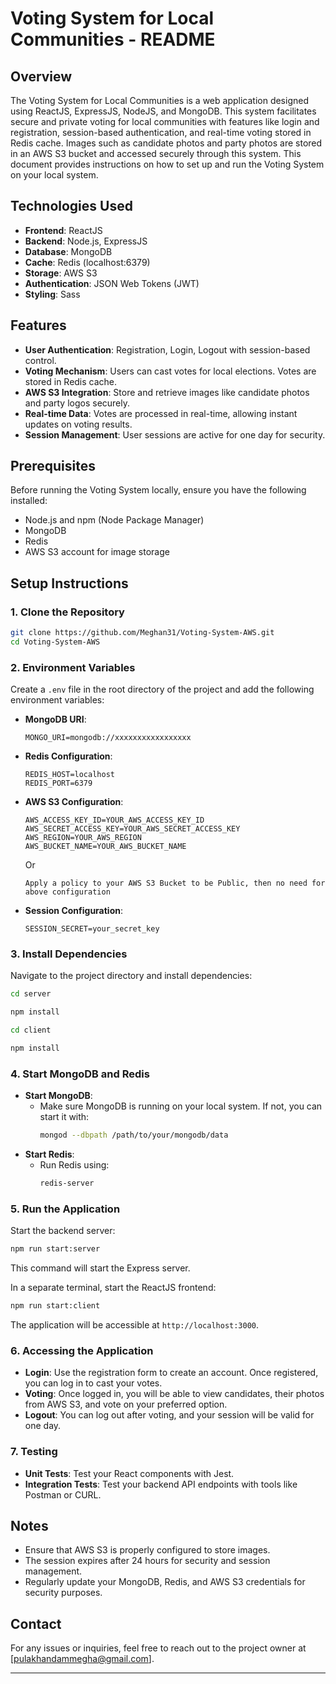 # Voting System for Local Communities - README

## Overview

The Voting System for Local Communities is a web application designed using ReactJS, ExpressJS, NodeJS, and MongoDB. This system facilitates secure and private voting for local communities with features like login and registration, session-based authentication, and real-time voting stored in Redis cache. Images such as candidate photos and party photos are stored in an AWS S3 bucket and accessed securely through this system. This document provides instructions on how to set up and run the Voting System on your local system.

## Technologies Used

- **Frontend**: ReactJS
- **Backend**: Node.js, ExpressJS
- **Database**: MongoDB
- **Cache**: Redis (localhost:6379)
- **Storage**: AWS S3
- **Authentication**: JSON Web Tokens (JWT)
- **Styling**: Sass

## Features

- **User Authentication**: Registration, Login, Logout with session-based control.
- **Voting Mechanism**: Users can cast votes for local elections. Votes are stored in Redis cache.
- **AWS S3 Integration**: Store and retrieve images like candidate photos and party logos securely.
- **Real-time Data**: Votes are processed in real-time, allowing instant updates on voting results.
- **Session Management**: User sessions are active for one day for security.

## Prerequisites

Before running the Voting System locally, ensure you have the following installed:

- Node.js and npm (Node Package Manager)
- MongoDB
- Redis
- AWS S3 account for image storage

## Setup Instructions

### 1. Clone the Repository

```bash
git clone https://github.com/Meghan31/Voting-System-AWS.git
cd Voting-System-AWS
```

### 2. Environment Variables

Create a `.env` file in the root directory of the project and add the following environment variables:

- **MongoDB URI**:

  ```plaintext
  MONGO_URI=mongodb://xxxxxxxxxxxxxxxxx
  ```

- **Redis Configuration**:

  ```plaintext
  REDIS_HOST=localhost
  REDIS_PORT=6379
  ```

- **AWS S3 Configuration**:

  ```plaintext
  AWS_ACCESS_KEY_ID=YOUR_AWS_ACCESS_KEY_ID
  AWS_SECRET_ACCESS_KEY=YOUR_AWS_SECRET_ACCESS_KEY
  AWS_REGION=YOUR_AWS_REGION
  AWS_BUCKET_NAME=YOUR_AWS_BUCKET_NAME
  ```

  Or

  ```
  Apply a policy to your AWS S3 Bucket to be Public, then no need for above configuration
  ```

- **Session Configuration**:
  ```plaintext
  SESSION_SECRET=your_secret_key
  ```

### 3. Install Dependencies

Navigate to the project directory and install dependencies:

```bash
cd server
```

```bash
npm install
```

```bash
cd client
```

```bash
npm install
```

### 4. Start MongoDB and Redis

- **Start MongoDB**:
  - Make sure MongoDB is running on your local system. If not, you can start it with:
    ```bash
    mongod --dbpath /path/to/your/mongodb/data
    ```
- **Start Redis**:
  - Run Redis using:
    ```bash
    redis-server
    ```

### 5. Run the Application

Start the backend server:

```bash
npm run start:server
```

This command will start the Express server.

In a separate terminal, start the ReactJS frontend:

```bash
npm run start:client
```

The application will be accessible at `http://localhost:3000`.

### 6. Accessing the Application

- **Login**: Use the registration form to create an account. Once registered, you can log in to cast your votes.
- **Voting**: Once logged in, you will be able to view candidates, their photos from AWS S3, and vote on your preferred option.
- **Logout**: You can log out after voting, and your session will be valid for one day.

### 7. Testing

- **Unit Tests**: Test your React components with Jest.
- **Integration Tests**: Test your backend API endpoints with tools like Postman or CURL.

## Notes

- Ensure that AWS S3 is properly configured to store images.
- The session expires after 24 hours for security and session management.
- Regularly update your MongoDB, Redis, and AWS S3 credentials for security purposes.

## Contact

For any issues or inquiries, feel free to reach out to the project owner at [pulakhandammegha@gmail.com].

---
